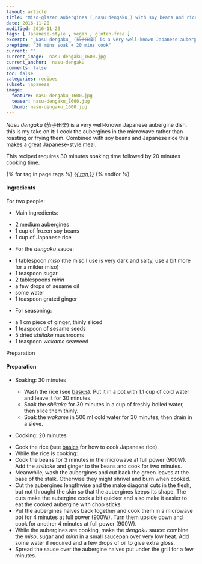 ```yaml
---
layout: article
title: "Miso-glazed aubergines (_nasu dengaku_) with soy beans and rice"
date: 2016-11-20
modified: 2016-11-20
tags: [ Japanese-style , vegan , gluten-free ]
excerpt: "_Nasu dengaku_ (茄子田楽) is a very well-known Japanese aubergine dish"
preptime: "30 mins soak + 20 mins cook"
current: ""
current_image:  nasu-dengaku_1600.jpg
current_anchor:  nasu-dengaku
comments: false
toc: false
categories: recipes
subset: japanese
image:
  feature: nasu-dengaku_1600.jpg
  teaser: nasu-dengaku_1600.jpg
  thumb: nasu-dengaku_1600.jpg
---
```


_Nasu dengaku_ (茄子田楽) is a very well-known Japanese aubergine dish, this is my take on it: I cook the aubergines in the microwave rather than roasting or frying them. Combined with soy beans and Japanese rice this makes a great Japanese-style meal.

This reciped requires 30 minutes soaking time followed by 20 minutes cooking time.

{% for tag in page.tags %}&nbsp;<a class="post-tag" href="{{ site.url}}/tags/#{{ tag }}">_{{ tag }}_</a>&nbsp;{% endfor %}

#### Ingredients

For two people:

* Main ingredients:

- 2 medium aubergines
- 1 cup of frozen soy beans
- 1 cup of Japanese rice

* For the _dengaku_ sauce:
- 1 tablespoon _miso_ (the miso I use is very dark and salty, use a bit more for a milder miso)
- 1 teaspoon sugar
- 2 tablespoons _mirin_
- a few drops of sesame oil
- some water
- 1 teaspoon grated ginger

* For seasoning:
- a 1 cm piece of ginger, thinly sliced
- 1 teaspoon of sesame seeds
- 5 dried _shiitake_ mushrooms
- 1 teaspoon _wakame_ seaweed


Preparation

#### Preparation

* Soaking: 30 minutes

  - Wash the rice (see <a href="{{ site.url }}/basics">basics</a>). Put it in a pot with 1.1 cup of cold water and leave it for 30 minutes.
  - Soak the _shiitake_ for 30 minutes in a cup of freshly boiled water, then slice them thinly.
  - Soak the _wakame_ in 500 ml cold water for 30 minutes, then drain in a sieve.

* Cooking: 20 minutes  
 
- Cook the rice (see <a href="{{ site.url }}/basics">basics</a> for how to cook Japanese rice).
- While the rice is cooking:
 - Cook the beans for 3 minutes in the microwave at full power (900W). Add the _shiitake_ and ginger to the beans and cook for two minutes.
- Meanwhile, wash the aubergines and cut back the green leaves at the base of the stalk. Otherwise they  might shrivel and burn when cooked.
- Cut the aubergines lengthwise and the make diagonal cuts in the flesh, but not throught the skin so that the aubergines keeps its shape. The cuts make the aubergine cook a bit quicker and also make it easier to eat the cooked aubergine with chop sticks.
- Put the aubergines halves back together and cook them  in a microwave pot for 4 minutes at full power (900W). Turn them upside down and cook for another 4 minutes at full power (900W). 
- While the aubergines are cooking, make the _dengaku_ sauce: combine the _miso_, sugar and _mirin_ in a small saucepan over very low heat. Add some water if required and a few drops of oil to give extra gloss.
- Spread the sauce over the aubergine halves put under the grill for a few minutes.
